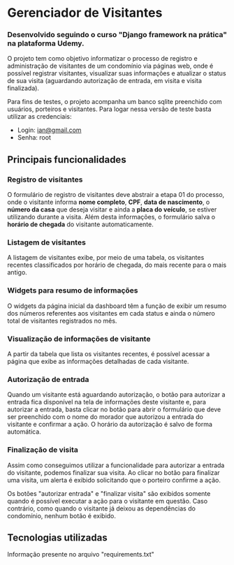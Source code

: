 # Gerenciador de Visitantes

###  Desenvolvido seguindo o curso "Django framework na prática" na plataforma Udemy.

O projeto tem como objetivo informatizar o processo de registro e administração de visitantes de um condomínio via 
páginas web, onde é possível registrar visitantes, visualizar suas informações e atualizar o status de sua visita 
(aguardando autorização de entrada, em visita e visita finalizada).

Para fins de testes, o projeto acompanha um banco sqlite preenchido com usuários, porteiros e visitantes. Para logar
nessa versão de teste basta utilizar as credenciais:

 - Login: ian@gmail.com
 - Senha: root

## Principais funcionalidades

### Registro de visitantes

O formulário de registro de visitantes deve abstrair a etapa 01 do processo, onde o visitante informa **nome completo**,
**CPF**, **data de nascimento**, o **número da casa** que deseja visitar e ainda a **placa do veículo**, se estiver 
utilizando durante a visita. Além desta informações, o formulário salva o **horário de chegada** do visitante 
automaticamente.

### Listagem de visitantes

A listagem de visitantes exibe, por meio de uma tabela, os visitantes recentes classificados por horário de chegada, 
do mais recente para o mais antigo.

### Widgets para resumo de informações

O widgets da página inicial da dashboard têm a função de exibir um resumo dos números referentes aos visitantes em cada
status e ainda o número total de visitantes registrados no mês.

### Visualização de informações de visitante

A partir da tabela que lista os visitantes recentes, é possível acessar a página que exibe as informações detalhadas de
cada visitante.

### Autorização de entrada

Quando um visitante está aguardando autorização, o botão para autorizar a entrada fica disponível na tela de informações
deste visitante e, para autorizar a entrada, basta clicar no botão para abrir o formulário que deve ser preenchido com o
nome do morador que autorizou a entrada do visitante e confirmar a ação. O horário da autorização é salvo de forma 
automática.

### Finalização de visita

Assim como conseguimos utilizar a funcionalidade para autorizar a entrada do visitante, podemos finalizar sua visita.
Ao clicar no botão para finalizar uma visita, um alerta é exibido solicitando que o porteiro confirme a ação.

Os botões "autorizar entrada" e "finalizar visita" são exibidos somente quando é possível executar a ação para o
visitante em questão. Caso contrário, como quando o visitante já deixou as dependências do condomínio, nenhum botão
é exibido.

## Tecnologias utilizadas

Informação presente no arquivo "requirements.txt"

